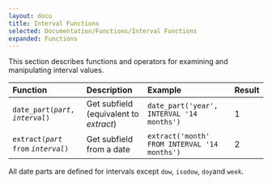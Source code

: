 ```yaml
---
layout: docu
title: Interval Functions
selected: Documentation/Functions/Interval Functions
expanded: Functions
---
```

This section describes functions and operators for examining and manipulating interval values.

| Function | Description | Example | Result |
|:---|:---|:---|:---|
| `date_part(`*`part`*`, `*`interval`*`)` | Get subfield (equivalent to *extract*) | `date_part('year', INTERVAL '14 months')` | 1 |
| `extract(`*`part`* `from` *`interval`*`)` | Get subfield from a date | `extract('month' FROM INTERVAL '14 months')` | 2 |

All date parts are defined for intervals except `dow`, `isodow`, `doy`and `week`.
